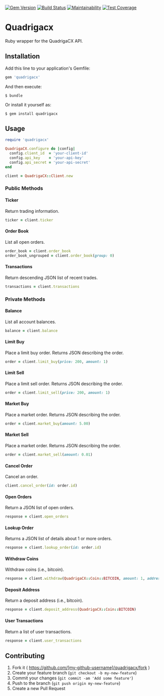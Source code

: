 [![Gem Version](https://badge.fury.io/rb/quadrigacx.svg)](https://badge.fury.io/rb/quadrigacx)
[![Build Status](https://travis-ci.org/mhluska/quadrigacx.svg?branch=master)](https://travis-ci.org/mhluska/quadrigacx)
[![Maintainability](https://api.codeclimate.com/v1/badges/f0ec6c87254b1cfafe46/maintainability)](https://codeclimate.com/github/mhluska/quadrigacx/maintainability)
[![Test Coverage](https://api.codeclimate.com/v1/badges/f0ec6c87254b1cfafe46/test_coverage)](https://codeclimate.com/github/mhluska/quadrigacx/test_coverage)

# Quadrigacx

Ruby wrapper for the QuadrigaCX API.

## Installation

Add this line to your application's Gemfile:

```ruby
gem 'quadrigacx'
```

And then execute:

    $ bundle

Or install it yourself as:

    $ gem install quadrigacx

## Usage

```ruby
require 'quadrigacx'

QuadrigaCX.configure do |config|
  config.client_id  = 'your-client-id'
  config.api_key    = 'your-api-key'
  config.api_secret = 'your-api-secret'
end

client = QuadrigaCX::Client.new
```

### Public Methods

#### Ticker

Return trading information.

```ruby
ticker = client.ticker
```

#### Order Book

List all open orders.

```ruby
order_book = client.order_book
order_book_ungrouped = client.order_book(group: 0)
```

#### Transactions

Return descending JSON list of recent trades.

```ruby
transactions = client.transactions
```

### Private Methods

#### Balance

List all account balances.

```ruby
balance = client.balance
```

#### Limit Buy

Place a limit buy order. Returns JSON describing the order.

```ruby
order = client.limit_buy(price: 200, amount: 1)
```

#### Limit Sell

Place a limit sell order. Returns JSON describing the order.

```ruby
order = client.limit_sell(price: 200, amount: 1)
```

#### Market Buy

Place a market order. Returns JSON describing the order.

```ruby
order = client.market_buy(amount: 5.00)
```

#### Market Sell

Place a market order. Returns JSON describing the order.

```ruby
order = client.market_sell(amount: 0.01)
```

#### Cancel Order

Cancel an order.

```ruby
client.cancel_order(id: order.id)
```

#### Open Orders

Return a JSON list of open orders.

```ruby
response = client.open_orders
```

#### Lookup Order

Returns a JSON list of details about 1 or more orders.

```ruby
response = client.lookup_order(id: order.id)
```

#### Withdraw Coins

Withdraw coins (i.e., bitcoin).

```ruby
response = client.withdraw(QuadrigaCX::Coin::BITCOIN, amount: 1, address: '1FAs1ywa3pqS6S5mvypXjCtHAzwCkymNUX')
```

#### Deposit Address

Return a deposit address (i.e., bitcoin).

```ruby
response = client.deposit_address(QuadrigaCX::Coin::BITCOIN)
```

#### User Transactions

Return a list of user transactions.

```ruby
response = client.user_transactions
```

## Contributing

1. Fork it ( https://github.com/[my-github-username]/quadrigacx/fork )
2. Create your feature branch (`git checkout -b my-new-feature`)
3. Commit your changes (`git commit -am 'Add some feature'`)
4. Push to the branch (`git push origin my-new-feature`)
5. Create a new Pull Request
